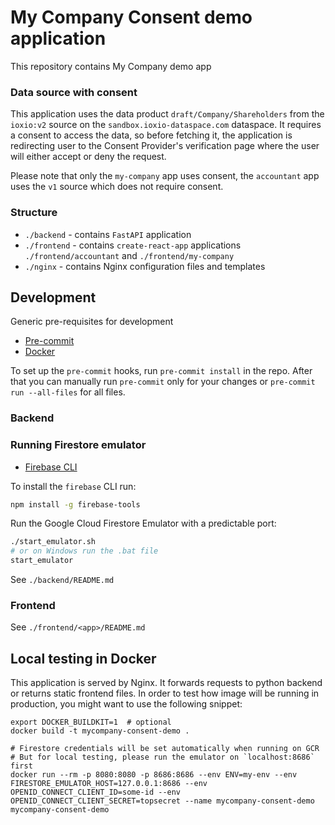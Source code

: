 # My Company Consent demo application

This repository contains My Company demo app

### Data source with consent

This application uses the data product `draft/Company/Shareholders` from the `ioxio:v2`
source on the `sandbox.ioxio-dataspace.com` dataspace. It requires a consent to access
the data, so before fetching it, the application is redirecting user to the Consent
Provider's verification page where the user will either accept or deny the request.

Please note that only the `my-company` app uses consent, the `accountant` app uses the
`v1` source which does not require consent.

### Structure

- `./backend` - contains `FastAPI` application
- `./frontend` - contains `create-react-app` applications `./frontend/accountant` and
  `./frontend/my-company`
- `./nginx` - contains Nginx configuration files and templates

## Development

Generic pre-requisites for development

- [Pre-commit](https://pre-commit.com/#install)
- [Docker](https://docs.docker.com/install/)

To set up the `pre-commit` hooks, run `pre-commit install` in the repo. After that you
can manually run `pre-commit` only for your changes or `pre-commit run --all-files` for
all files.

### Backend

### Running Firestore emulator

- [Firebase CLI](https://firebase.google.com/docs/cli)

To install the `firebase` CLI run:

```bash
npm install -g firebase-tools
```

Run the Google Cloud Firestore Emulator with a predictable port:

```bash
./start_emulator.sh
# or on Windows run the .bat file
start_emulator
```

See `./backend/README.md`

### Frontend

See `./frontend/<app>/README.md`

## Local testing in Docker

This application is served by Nginx. It forwards requests to python backend or returns
static frontend files. In order to test how image will be running in production, you
might want to use the following snippet:

```shell script
export DOCKER_BUILDKIT=1  # optional
docker build -t mycompany-consent-demo .

# Firestore credentials will be set automatically when running on GCR
# But for local testing, please run the emulator on `localhost:8686` first
docker run --rm -p 8080:8080 -p 8686:8686 --env ENV=my-env --env FIRESTORE_EMULATOR_HOST=127.0.0.1:8686 --env OPENID_CONNECT_CLIENT_ID=some-id --env OPENID_CONNECT_CLIENT_SECRET=topsecret --name mycompany-consent-demo mycompany-consent-demo
```
